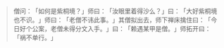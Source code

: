 > 僧问：​「如何是紫桐境？​」师曰：​「汝眼里着得沙么？​」曰：​「大好紫桐境也不识。​」师曰：​「老僧不讳此事。​」其僧拟出去，师下禅床擒住曰：​「今日好个公案，老僧未得分文入手。​」曰：​「赖遇某甲是僧。​」师拓开曰：​「祸不单行。​」


